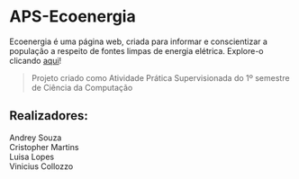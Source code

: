 # APS-Ecoenergia

Ecoenergia é uma página web, criada para informar e conscientizar a população a respeito de fontes limpas de energia elétrica. Explore-o clicando [aqui](https://herlocksholmes1888.github.io/APS-Ecoenergia/)!

> Projeto criado como Atividade Prática Supervisionada do 1º semestre de Ciência da Computação

## Realizadores:
Andrey Souza\
Cristopher Martins\
Luisa Lopes\
Vinicius Collozzo
